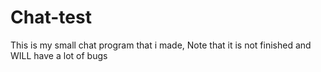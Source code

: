 # Chat-test
This is my small chat program that i made, Note that it is not finished and WILL have a lot of bugs

